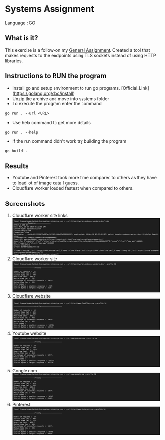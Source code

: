 # Systems Assignment 

Language : GO

## What is it?

This exercise is a follow-on my [General Assignment](https://github.com/Sreevatsava1/cloudflare-2020-general-engineering-assignment). Created a tool that makes requests to the endpoints using TLS sockets instead of using HTTP libraries.

## Instructions to RUN the program

- Install go and setup environment to run go programs. [Official_Link] (https://golang.org/doc/install)
- Unzip the archive and move into systems folder
- To execute the program enter the command
```
go run . --url <URL>
```
- Use help command to get more details
```
go run . --help
```
- If the run command didn't work try building the program
```
go build .
```
## Results

- Youtube and Pinterest took more time compared to others as they have to load lot of image data I guess.
- Cloudflare worker loaded fastest when compared to others.

## Screenshots

1. Cloudflare worker site links
![workersite](systems/screenshots/ss1.png)
2. Cloudflare worker site
![workersite](systems/screenshots/ss2.png)
3. Cloudflare website
![cloudflare](systems/screenshots/ss3.png)
4. Youtube website
![youtube](systems/screenshots/ss4.png)
5. Google.com
![google](systems/screenshots/ss5.png)
6. Pinterest 
![pinterest](systems/screenshots/ss6.png)